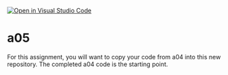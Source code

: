 [![Open in Visual Studio Code](https://classroom.github.com/assets/open-in-vscode-f059dc9a6f8d3a56e377f745f24479a46679e63a5d9fe6f495e02850cd0d8118.svg)](https://classroom.github.com/online_ide?assignment_repo_id=6493838&assignment_repo_type=AssignmentRepo)
# a05

For this assignment, you will want to copy your code from a04 into this new repository.
The completed a04 code is the starting point.
